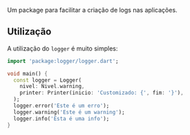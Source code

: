 Um package para facilitar a criação de logs nas aplicações.

## Utilização

A utilização do `logger` é muito simples:

```dart
import 'package:logger/logger.dart';

void main() {
  const logger = Logger(
    nivel: Nivel.warning,
    printer: Printer(inicio: 'Customizado: {', fim: '}'),
  );
  logger.error('Este é um erro');
  logger.warning('Este é um warning');
  logger.info('Esta é uma info');
}
```
